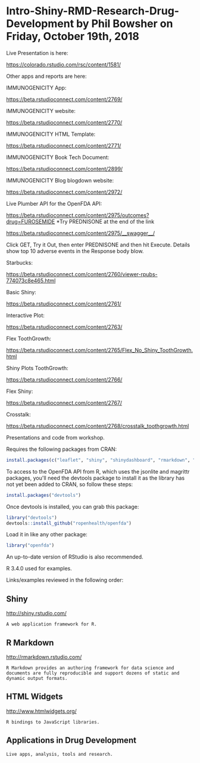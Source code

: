 # Intro-Shiny-RMD-Research-Drug-Development by Phil Bowsher on Friday, October 19th, 2018

Live Presentation is here:

https://colorado.rstudio.com/rsc/content/1581/

Other apps and reports are here:

IMMUNOGENICITY App:

https://beta.rstudioconnect.com/content/2769/

IMMUNOGENICITY website:

https://beta.rstudioconnect.com/content/2770/

IMMUNOGENICITY HTML Template:

https://beta.rstudioconnect.com/content/2771/

IMMUNOGENICITY Book Tech Document:

https://beta.rstudioconnect.com/content/2899/

IMMUNOGENICITY Blog blogdown website:

https://beta.rstudioconnect.com/content/2972/

Live Plumber API for the OpenFDA API:

https://beta.rstudioconnect.com/content/2975/outcomes?drug=FUROSEMIDE
*Try PREDNISONE at the end of the link

https://beta.rstudioconnect.com/content/2975/__swagger__/

Click GET, Try it Out, then enter PREDNISONE and then hit Execute. Details show top 10 adverse events in the Response body blow.

Starbucks:

https://beta.rstudioconnect.com/content/2760/viewer-rpubs-774073c8e465.html

Basic Shiny:

https://beta.rstudioconnect.com/content/2761/

Interactive Plot:

https://beta.rstudioconnect.com/content/2763/

Flex ToothGrowth:

https://beta.rstudioconnect.com/content/2765/Flex_No_Shiny_ToothGrowth.html

Shiny Plots ToothGrowth:

https://beta.rstudioconnect.com/content/2766/

Flex Shiny:

https://beta.rstudioconnect.com/content/2767/

Crosstalk:

https://beta.rstudioconnect.com/content/2768/crosstalk_toothgrowth.html

Presentations and code from workshop.

Requires the following packages from CRAN:

```r
install.packages(c("leaflet", "shiny", "shinydashboard", "rmarkdown", "flex_dashboard", "ggplot2", "plotly", "plyr", "reshape2"))
``` 

To access to the OpenFDA API from R, which uses the jsonlite and magrittr packages, you'll need the devtools package to install it as the library has not yet been added to CRAN, so follow these steps:

```r
install.packages("devtools")
```

Once devtools is installed, you can grab this package:

```r
library("devtools")
devtools::install_github("ropenhealth/openfda")
```
Load it in like any other package:

```r
library("openfda")
```

An up-to-date version of RStudio is also recommended.

R 3.4.0 used for examples.

Links/examples reviewed in the following order:

## **Shiny**

http://shiny.rstudio.com/

    A web application framework for R.

## **R Markdown**

http://rmarkdown.rstudio.com/
  
    R Markdown provides an authoring framework for data science and documents are fully reproducible and support dozens of static and dynamic output formats.

## **HTML Widgets**

http://www.htmlwidgets.org/

    R bindings to JavaScript libraries.
    
## **Applications in Drug Development**

    Live apps, analysis, tools and research.